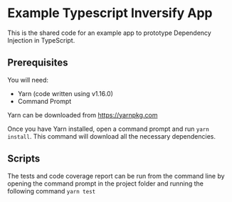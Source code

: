 # Example Typescript Inversify App

This is the shared code for an example app to prototype Dependency Injection in TypeScript.

## Prerequisites

You will need:

- Yarn (code written using v1.16.0)
- Command Prompt

Yarn can be downloaded from <https://yarnpkg.com>

Once you have Yarn installed, open a command prompt and run `yarn install`. This command will download all the necessary dependencies.

## Scripts

The tests and code coverage report can be run from the command line by opening the command prompt in the project folder and running the following command `yarn test`
